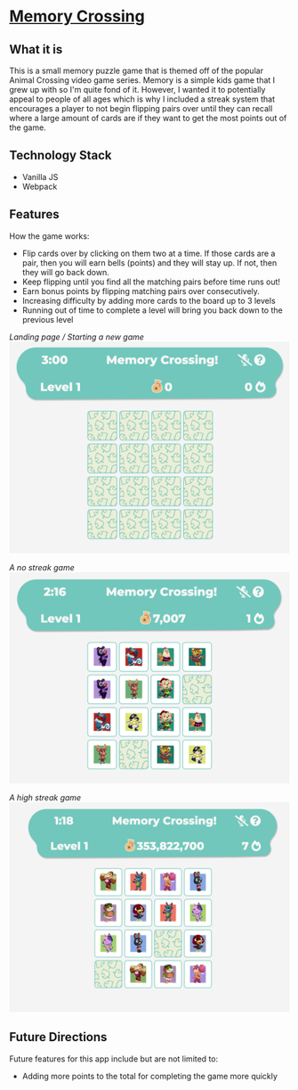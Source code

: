 # [Memory Crossing](https://mendesnathanj.github.io/memory-crossing/)

## What it is
This is a small memory puzzle game that is themed off of the popular Animal Crossing video game series.
Memory is a simple kids game that I grew up with so I'm quite fond of it. However, I wanted it to potentially
appeal to people of all ages which is why I included a streak system that encourages a player to not begin flipping
pairs over until they can recall where a large amount of cards are if they want to get the most points out of the game.


## Technology Stack
- Vanilla JS
- Webpack

## Features
How the game works:
  - Flip cards over by clicking on them two at a time. If those cards are a pair, then you will earn bells (points) and they will stay up. If not, then they will go back down.
  - Keep flipping until you find all the matching pairs before time runs out!
  - Earn bonus points by flipping matching pairs over consecutively.
  - Increasing difficulty by adding more cards to the board up to 3 levels
  - Running out of time to complete a level will bring you back down to the previous level

_Landing page / Starting a new game_
![newgame](screenshots/newgame.png)

_A no streak game_
![nostreak](screenshots/nostreakgame.png)

_A high streak game_
![highstreak](screenshots/streakgame.png)


## Future Directions
Future features for this app include but are not limited to:
- Adding more points to the total for completing the game more quickly
